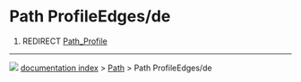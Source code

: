 # Path ProfileEdges/de
1.  REDIRECT [Path\_Profile](Path_Profile.md)



---
![](images/Right_arrow.png) [documentation index](../README.md) > [Path](Path_Workbench.md) > Path ProfileEdges/de
